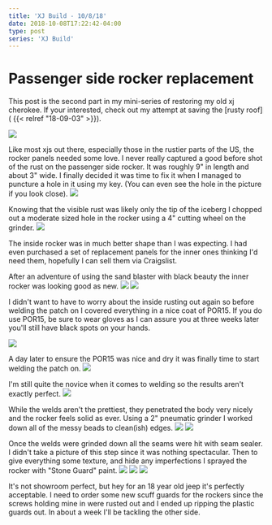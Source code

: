 ```yaml
---
title: 'XJ Build - 10/8/18'
date: 2018-10-08T17:22:42-04:00
type: post
series: 'XJ Build'
---
```


# Passenger side rocker replacement

This post is the second part in my mini-series of restoring my old xj cherokee. If your interested, check out my attempt at saving the [rusty roof]( {{< relref "18-09-03" >}}).

![](images/1.jpg)

Like most xjs out there, especially those in the rustier parts of the US, the rocker panels needed some love. I never really captured a good before shot of the rust on the passenger side rocker. It was roughly 9" in length and about 3" wide. I finally decided it was time to fix it when I managed to puncture a hole in it using my key. (You can even see the hole in the picture if you look close).
![](images/2.jpg)

Knowing that the visible rust was likely only the tip of the iceberg I chopped out a moderate sized hole in the rocker using a 4" cutting wheel on the grinder.
![](images/3.jpg)

The inside rocker was in much better shape than I was expecting. I had even purchased a set of replacement panels for the inner ones thinking I'd need them, hopefully I can sell them via Craigslist.

After an adventure of using the sand blaster with black beauty the inner rocker was looking good as new.
![](images/4.jpg)
![](images/5.jpg)

I didn't want to have to worry about the inside rusting out again so before welding the patch on I covered everything in a nice coat of POR15. If you do use POR15, be sure to wear gloves as I can assure you at three weeks later you'll still have black spots on your hands.

![](images/6.jpg)

A day later to ensure the POR15 was nice and dry it was finally time to start welding the patch on.
![](images/7.jpg)

I'm still quite the novice when it comes to welding so the results aren't exactly perfect.
![](images/8.jpg)

While the welds aren't the prettiest, they penetrated the body very nicely and the rocker feels solid as ever. Using a 2" pneumatic grinder I worked down all of the messy beads to clean(ish) edges.
![](images/10.jpg)
![](images/11.jpg)

Once the welds were grinded down all the seams were hit with seam sealer. I didn't take a picture of this step since it was nothing spectacular. Then to give everything some texture, and hide any imperfections I sprayed the rocker with "Stone Guard" paint.
![](images/12.jpg)
![](images/13.jpg)
![](images/14.jpg)

It's not showroom perfect, but hey for an 18 year old jeep it's perfectly acceptable. I need to order some new scuff guards for the rockers since the screws holding mine in were rusted out and I ended up ripping the plastic guards out. In about a week I'll be tackling the other side.
